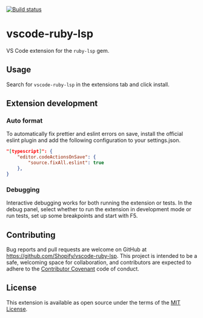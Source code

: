 [![Build status](https://badge.buildkite.com/621ba8e6f3daaf292e04b6b72120fe79f2c623d6a8492d1658.svg)](https://buildkite.com/shopify/vscode-ruby-lsp)

# vscode-ruby-lsp

VS Code extension for the `ruby-lsp` gem.

## Usage

Search for `vscode-ruby-lsp` in the extensions tab and click install.

## Extension development

### Auto format

To automatically fix prettier and eslint errors on save, install the official eslint plugin and add the following configuration to your settings.json.

```json
"[typescript]": {
    "editor.codeActionsOnSave": {
        "source.fixAll.eslint": true
    },
}
```

### Debugging

Interactive debugging works for both running the extension or tests. In the debug panel, select whether to run the extension in development mode or run tests, set up some breakpoints and start with F5.

## Contributing

Bug reports and pull requests are welcome on GitHub at https://github.com/Shopify/vscode-ruby-lsp.
This project is intended to be a safe, welcoming space for collaboration, and contributors
are expected to adhere to the
[Contributor Covenant](https://github.com/Shopify/vscode-ruby-lsp/blob/main/CODE_OF_CONDUCT.md)
code of conduct.

## License

This extension is available as open source under the terms of the
[MIT License](https://github.com/Shopify/vscode-ruby-lsp/blob/main/LICENSE.txt).
